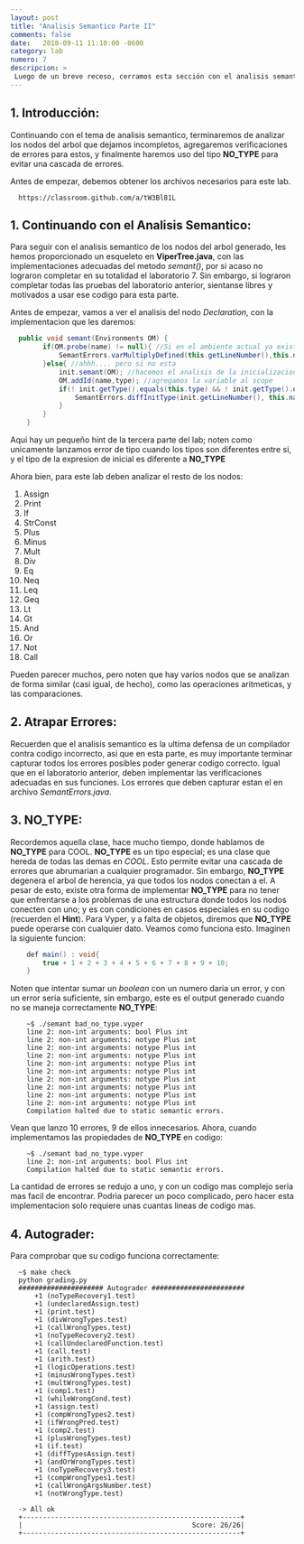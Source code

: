 ```yaml
---
layout: post
title: "Analisis Semantico Parte II"
comments: false
date:   2018-09-11 11:10:00 -0600
category: lab
numero: 7
descripcion: >
 Luego de un breve receso, cerramos esta sección con el analisis semantico de la segunda parte del lenguaje Viper.
---
```


## 1. Introducción:

Continuando con el tema de analisis semantico, terminaremos de analizar los nodos del arbol que dejamos incompletos, agregaremos verificaciones de errores
para estos, y finalmente haremos uso del tipo **NO_TYPE** para evitar una cascada de errores.

Antes de empezar, debemos obtener los archivos necesarios para este lab.

```shell
  https://classroom.github.com/a/tW3Bl81L
```

## 1. Continuando con el Analisis Semantico:

Para seguir con el analisis semantico de los nodos del arbol generado, les hemos proporcionado un esqueleto en **ViperTree.java**, con las 
implementaciones adecuadas del metodo <i>semant()</i>, por si acaso no lograron completar en su totalidad el laboratorio 7. Sin embargo, si lograron completar
todas las pruebas del laboratorio anterior, sientanse libres y motivados a usar ese codigo para esta parte.

Antes de empezar, vamos a ver el analisis del nodo <i>Declaration</i>, con la implementacion que les daremos:

```java
  public void semant(Environments OM) {
        if(OM.probe(name) != null){ //Si en el ambiente actual ya existe esta variable
            SemantErrors.varMultiplyDefined(this.getLineNumber(),this.name); //ERROR!!!
        }else{ //ahhh.... pero si no esta
            init.semant(OM); //hacemos el analisis de la inicializacion (recursivamente)
            OM.addId(name,type); //agregamos la variable al scope
            if(! init.getType().equals(this.type) && ! init.getType().equals(Utils.NO_TYPE)){//Si el tipo de la inicializacion no es correcto
                SemantErrors.diffInitType(init.getLineNumber(), this.name, type, init.getType()); //ERROR!!!
            }
        }
    }
```

Aqui hay un pequeño hint de la tercera parte del lab; noten como unicamente lanzamos error de tipo cuando los tipos son diferentes entre si, y el tipo
de la expresion de inicial es diferente a **NO_TYPE**

Ahora bien, para este lab deben analizar el resto de los nodos:

1. Assign
2. Print
3. If
4. StrConst
5. Plus
6. Minus
7. Mult
8. Div
9. Eq
10. Neq
11. Leq
12. Geq
13. Lt
14. Gt
15. And
16. Or 
17. Not
18. Call

Pueden parecer muchos, pero noten que hay varios nodos que se analizan de forma similar (casi igual, de hecho), como las operaciones aritmeticas, y
las comparaciones.


## 2. Atrapar Errores:

Recuerden que el analisis semantico es la ultima defensa de un compilador contra codigo incorrecto, asi que en esta parte, es muy importante terminar 
capturar todos los errores posibles poder generar codigo correcto. Igual que en el laboratorio anterior, deben implementar las verificaciones 
adecuadas en sus funciones. Los errores que deben capturar estan el en archivo <i>SemantErrors.java</i>.


## 3. NO_TYPE:

Recordemos aquella clase, hace mucho tiempo, donde hablamos de **NO_TYPE** para COOL. **NO_TYPE** es un tipo especial; es una clase que hereda de 
todas las demas en <i>COOL</i>. Esto permite evitar una cascada de errores que abrumarian a cualquier programador. Sin embargo, **NO_TYPE** degenera 
el arbol de herencia, ya que todos los nodos conectan a el. A pesar de esto, existe otra forma de implementar **NO_TYPE** para no tener que enfrentarse 
a los problemas de una estructura donde todos los nodos conecten con uno; y es con condiciones en casos especiales en su codigo (recuerden el **Hint**).
Para Vyper, y a falta de objetos, diremos que **NO_TYPE** puede operarse con cualquier dato. Veamos como funciona esto. Imaginen la siguiente funcion:

```java
	def main() : void{
		true + 1 + 2 + 3 + 4 + 5 + 6 + 7 + 8 + 9 + 10;
	}
```
Noten que intentar sumar un <i>boolean</i> con un numero daria un error, y con un error seria suficiente, sin embargo, este es el output generado cuando
no se maneja correctamente **NO_TYPE**:


```shell
	~$ ./semant bad_no_type.vyper 
	line 2: non-int arguments: bool Plus int
	line 2: non-int arguments: notype Plus int
	line 2: non-int arguments: notype Plus int
	line 2: non-int arguments: notype Plus int
	line 2: non-int arguments: notype Plus int
	line 2: non-int arguments: notype Plus int
	line 2: non-int arguments: notype Plus int
	line 2: non-int arguments: notype Plus int
	line 2: non-int arguments: notype Plus int
	line 2: non-int arguments: notype Plus int
	Compilation halted due to static semantic errors.
```

Vean que lanzo 10 errores, 9 de ellos innecesarios. Ahora, cuando implementamos las propiedades de **NO_TYPE** en codigo: 

```shell
	~$ ./semant bad_no_type.vyper 
	line 2: non-int arguments: bool Plus int
	Compilation halted due to static semantic errors.
```

La cantidad de errores se redujo a uno, y con un codigo mas complejo seria mas facil de encontrar. Podria parecer un poco complicado, pero
hacer esta implementacion solo requiere unas cuantas lineas de codigo mas.

## 4. Autograder:

Para comprobar que su codigo funciona correctamente:

```shell
  ~$ make check
  python grading.py
  ##################### Autograder #######################
      +1 (noTypeRecovery1.test)
      +1 (undeclaredAssign.test)
      +1 (print.test)
      +1 (divWrongTypes.test)
      +1 (callWrongTypes.test)
      +1 (noTypeRecovery2.test)
      +1 (callUndeclaredFunction.test)
      +1 (call.test)
      +1 (arith.test)
      +1 (logicOperations.test)
      +1 (minusWrongTypes.test)
      +1 (multWrongTypes.test)
      +1 (comp1.test)
      +1 (whileWrongCond.test)
      +1 (assign.test)
      +1 (compWrongTypes2.test)
      +1 (ifWrongPred.test)
      +1 (comp2.test)
      +1 (plusWrongTypes.test)
      +1 (if.test)
      +1 (diffTypesAssign.test)
      +1 (andOrWrongTypes.test)
      +1 (noTypeRecovery3.test)
      +1 (compWrongTypes1.test)
      +1 (callWrongArgsNumber.test)
      +1 (notWrongType.test)

  -> All ok
  +------------------------------------------------------+
  |                                          Score: 26/26|
  +------------------------------------------------------+
```
